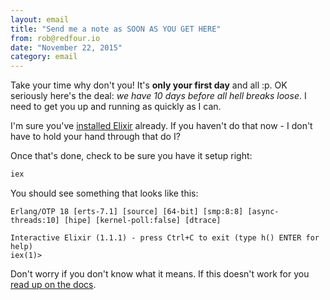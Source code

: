 ```yaml
---
layout: email
title: "Send me a note as SOON AS YOU GET HERE"
from: rob@redfour.io
date: "November 22, 2015"
category: email
---
```


Take your time why don't you! It's **only your first day** and all :p. OK seriously here's the deal: *we have 10 days before all hell breaks loose*. I need to get you up and running as quickly as I can.

I'm sure you've [installed Elixir](http://elixir-lang.org/install.html) already. If you haven't do that now - I don't have to hold your hand through that do I?

Once that's done, check to be sure you have it setup right:

```sh
iex
```

You should see something that looks like this:

```
Erlang/OTP 18 [erts-7.1] [source] [64-bit] [smp:8:8] [async-threads:10] [hipe] [kernel-poll:false] [dtrace]

Interactive Elixir (1.1.1) - press Ctrl+C to exit (type h() ENTER for help)
iex(1)>
```

Don't worry if you don't know what it means. If this doesn't work for you [read up on the docs](http://elixir-lang.org/install.html).
